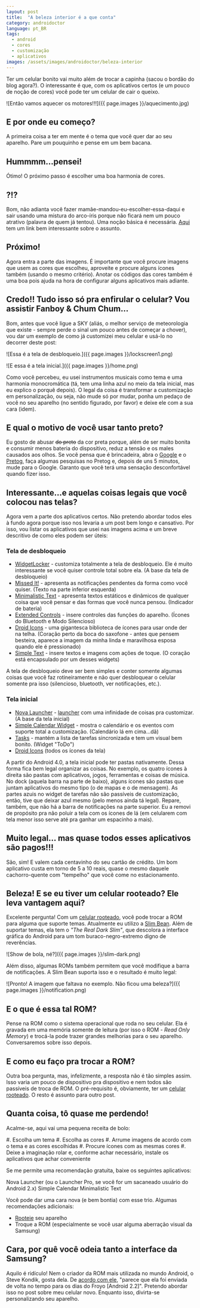 ```yaml
---
layout: post
title:  "A beleza interior é a que conta"
category: androidoctor
language: pt_BR
tags:
  - android
  - cores
  - customização
  - aplicativos
images: /assets/images/androidoctor/beleza-interior
---
```


Ter um celular bonito vai muito além de trocar a capinha (sacou o bordão do blog agora?). O interessante é que, com os aplicativos certos (e um pouco de noção de cores) você pode ter um celular de cair o queixo.

![Então vamos aquecer os motores!!!]({{ page.images }}/aquecimento.jpg)

## E por onde eu começo?

A primeira coisa a ter em mente é o tema que você quer dar ao seu aparelho. Pare um pouquinho e pense em um bem bacana.

## Hummmm...pensei!

Ótimo! O próximo passo é escolher uma boa harmonia de cores.

## ?!?

Bom, não adianta você fazer mamãe-mandou-eu-escolher-essa-daqui e sair usando uma mistura do arco-íris porque não ficará nem um pouco atrativo (palavra de quem já tentou). Uma noção básica é necessária. [Aqui][harmonia] tem um link bem interessante sobre o assunto.

## Próximo!

Agora entra a parte das imagens. É importante que você procure imagens que usem as cores que escolheu, aproveite e procure alguns ícones também (usando o mesmo critério). Anotar os códigos das cores também é uma boa pois ajuda na hora de configurar alguns aplicativos mais adiante.

## Credo!! Tudo isso só pra enfirular o celular? Vou assistir Fanboy &amp; Chum Chum...

Bom, antes que você ligue a SKY (aliás, o melhor serviço de meteorologia que existe - sempre perde o sinal um pouco antes de começar a chover), vou dar um exemplo de como já customizei meu celular e usá-lo no decorrer deste post:

![Essa é a tela de desbloqueio.]({{ page.images }}/lockscreen1.png)

![E essa é a tela inicial.]({{ page.images }}/home.png)

Como você percebeu, eu usei instrumentos musicais como tema e uma harmonia monocromática (tá, tem uma linha azul no meio da tela inicial, mas eu explico o porquê depois). O legal da coisa é transformar a customização em personalização, ou seja, não mude só por mudar, ponha um pedaço de você no seu aparelho (no sentido figurado, por favor) e deixe ele com a sua cara (idem).

## E qual o motivo de você usar tanto preto?

Eu gosto de abusar ~~do preto~~ da cor preta porque, além de ser muito bonita e consumir menos bateria do dispositivo, reduz a tensão e os males causados aos olhos. Se você pensa que é brincadeira, abra o [Google][] e o [Pretog][], faça algumas pesquisas no Pretog e, depois de uns 5 minutos, mude para o Google. Garanto que você terá uma sensação desconfortável quando fizer isso.

## Interessante...e aquelas coisas legais que você colocou nas telas?

Agora vem a parte dos aplicativos certos. Não pretendo abordar todos eles à fundo agora porque isso nos levaria a um post bem longo e cansativo. Por isso, vou listar os aplicativos que usei nas imagens acima e um breve descritivo de como eles podem ser úteis:

### Tela de desbloqueio

- [WidgetLocker][] - customiza totalmente a tela de desbloqueio. Ele é muito interessante se você quiser controle total sobre ela. (A base da tela de desbloqueio)
- [Missed It!][] - apresenta as notificações pendentes da forma como você quiser. (Texto na parte inferior esquerda)
- [Minimalistic Text][] - apresenta textos estáticos e dinâmicos de qualquer coisa que você pensar e das formas que você nunca pensou. (Indicador de bateria)
- [Extended Controls][] - insere controles das funções do aparelho. (Ícones do Bluetooth e Modo Silencioso)
- [Droid Icons][] - uma gigantesca biblioteca de ícones para usar onde der na telha. (Coração perto da boca do saxofone - antes que pensem besteira, aparece a imagem da minha linda e maravilhosa esposa quando ele é pressionado)
- [Simple Text][] - insere textos e imagens com ações de toque. (O coração está encapsulado por um desses widgets)

A tela de desbloqueio deve ser bem simples e conter somente algumas coisas que você faz rotineiramente e não quer desbloquear o celular somente pra isso (silencioso, bluetooth, ver notificações, etc.).

### Tela inicial

- [Nova Launcher][] - [launcher][post-launchers] com uma infinidade de coisas pra customizar. (A base da tela inicial)
- [Simple Calendar Widget][] - mostra o calendário e os eventos com suporte total a customização. (Calendário lá em cima...dã)
- [Tasks][] - mantém a lista de tarefas sincronizada e tem um visual bem bonito. (Widget "ToDo")
- [Droid Icons][] (todos os ícones da tela)

A partir do Android 4.0, a tela inicial pode ter pastas nativamente. Dessa forma fica bem legal organizar as coisas. No exemplo, os quatro ícones à direita são pastas com aplicativos, jogos, ferramentas e coisas de música. No dock (aquela barra na parte de baixo), alguns ícones são pastas que juntam aplicativos do mesmo tipo (o de mapas e o de mensagem). As partes azuis no widget de tarefas não são passíveis de customização, então, tive que deixar azul mesmo (pelo menos ainda tá legal). Repare, também, que não há a barra de notificações na parte superior. Eu a removi de propósito pra não poluir a tela com os ícones de lá (em celularem com tela menor isso serve até pra ganhar um espacinho a mais).

## Muito legal... mas quase todos esses aplicativos são pagos!!!

São, sim! E valem cada centavinho do seu cartão de crédito. Um bom aplicativo custa em torno de 5 a 10 reais, quase o mesmo daquele cachorro-quente com "tempelho" que você come no estacionamento.

## Beleza! E se eu tiver um celular rooteado? Ele leva vantagem aqui?

Excelente pergunta! Com um [celular rooteado][post-root], você pode trocar a ROM para alguma que suporte temas. Atualmente eu utilizo a [Slim Bean][]. Além de suportar temas, ela tem o *"The Real Dark Slim"*, que descolora a interface gráfica do Android para um tom buraco-negro-extremo digno de reverências.

![Show de bola, né?]({{ page.images }}/slim-dark.png)

Além disso, algumas ROMs também permitem que você modifique a barra de notificações. A Slim Bean suporta isso e o resultado é muito legal:

![Pronto! A imagem que faltava no exemplo. Não ficou uma beleza?]({{ page.images }}/notification.png)

## E o que é essa tal ROM?

Pense na ROM como o sistema operacional que roda no seu celular. Ela é gravada em uma memória somente de leitura (por isso o ROM - *Read Only Memory*) e trocá-la pode trazer grandes melhorias para o seu aparelho. Conversaremos sobre isso depois.

## E como eu faço pra trocar a ROM?

Outra boa pergunta, mas, infelizmente, a resposta não é tão simples assim. Isso varia um pouco de dispositivo pra dispositivo e nem todos são passíveis de troca de ROM. O pré-requisito é, obviamente, ter um [celular rooteado][post-root]. O resto é assunto para outro post.

## Quanta coisa, tô quase me perdendo!

Acalme-se, aqui vai uma pequena receita de bolo:


#. Escolha um tema
#. Escolha as cores
#. Arrume imagens de acordo com o tema e as cores escolhidas
#. Procure ícones com as mesmas cores
#. Deixe a imaginação rolar e, conforme achar necessário, instale os aplicativos que achar conveniente

Se me permite uma recomendação gratuita, baixe os seguintes aplicativos:

Nova Launcher (ou o Launcher Pro, se você for um sacaneado usuário do Android 2.x)
Simple Calendar
Minimalistic Text

Você pode dar uma cara nova (e bem bontia) com esse trio. Algumas recomendações adicionais:

- [Rooteie][post-root] seu aparelho
- Troque a ROM (especialmente se você usar alguma aberração visual da Samsung)

## Cara, por quê você odeia tanto a interface da Samsung?

Aquilo é ridículo! Nem o criador da ROM mais utilizada no mundo Android, o Steve Kondik, gosta dela. De [acordo com ele][steve], "parece que ela foi enviada de volta no tempo para os dias do Froyo [Android 2.2]". Pretendo abordar isso no post sobre meu celular novo. Enquanto isso, divirta-se personalizando seu aparelho.

[harmonia]: <http://www.amopintar.com/harmonia-das-cores>
[google]: <http://www.google.com>
[pretog]: <http://www.pretog.com>
[slim bean]: <http://www.slimroms.net>

[steve]: <https://plus.google.com/100275307499530023476/posts/U9KhibuYFcj>

[post-root]: </androidoctor/2013/01/24/root-o-papel-higienico-eletronico-para-o-seu-android/>
[post-launchers]: </androidoctor/2013/02/04/launchers-personalizando-a-sua-tela-inicial/>

[WidgetLocker]: <https://play.google.com/store/apps/details?id=com.teslacoilsw.widgetlocker>
[Missed It!]: <https://play.google.com/store/apps/details?id=net.igecelabs.android.MissedIt>
[Minimalistic Text]: <https://play.google.com/store/apps/details?id=de.devmil.minimaltext>
[Extended Controls]: <https://play.google.com/store/apps/details?id=com.extendedcontrols>
[Droid Icons]: <https://play.google.com/store/apps/details?id=com.droidicon.launcherproicons>
[Simple Text]: <https://play.google.com/store/apps/details?id=com.redphx.simpletext>

[Nova Launcher]: <https://play.google.com/store/apps/details?id=com.teslacoilsw.launcher>
[Simple Calendar Widget]: <https://play.google.com/store/apps/details?id=com.anod.calendar>
[Tasks]: <https://play.google.com/store/apps/details?id=ch.teamtasks.tasks.paid>
[Droid Icons]: <https://play.google.com/store/apps/details?id=com.droidicon.launcherproicons>